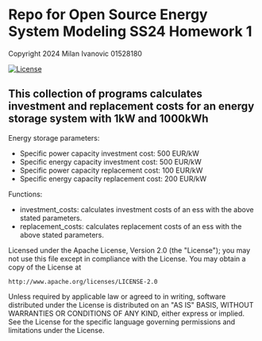 # Repo for Open Source Energy System Modeling SS24 Homework 1

Copyright 2024 Milan Ivanovic 01528180

[![License](https://img.shields.io/badge/License-Apache_2.0-blue.svg)](https://opensource.org/licenses/Apache-2.0)

## This collection of programs calculates investment and replacement costs for an energy storage system with 1kW and 1000kWh

Energy storage parameters:

* Specific power capacity investment cost: 500 EUR/kW
* Specific energy capacity investment cost: 500 EUR/kW
* Specific power capacity replacement cost: 100 EUR/kW
* Specific energy capacity replacement cost: 200 EUR/kW

Functions:

* investment_costs: calculates investment costs of an ess with the above stated parameters.
* replacement_costs: calculates replacement costs of an ess with the above stated parameters.

Licensed under the Apache License, Version 2.0 (the "License");
you may not use this file except in compliance with the License.
You may obtain a copy of the License at

    http://www.apache.org/licenses/LICENSE-2.0

Unless required by applicable law or agreed to in writing, software
distributed under the License is distributed on an "AS IS" BASIS,
WITHOUT WARRANTIES OR CONDITIONS OF ANY KIND, either express or implied.
See the License for the specific language governing permissions and
limitations under the License.


